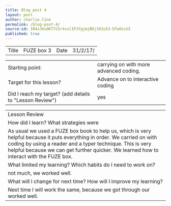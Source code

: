 ```yaml
---
title: Blog post 4
layout: post
author: charlie.line
permalink: /blog-post-4/
source-id: 1R4zJ6sOKT7CGr4culIPJYgjmjB6jI01u53-DfwOzcUI
published: true
---
```

<table>
  <tr>
    <td>Title</td>
    <td>FUZE box 3</td>
    <td>Date</td>
    <td>31/2/17/</td>
  </tr>
</table>


<table>
  <tr>
    <td>Starting point:</td>
    <td>carrying on with more advanced coding.</td>
  </tr>
  <tr>
    <td>Target for this lesson?</td>
    <td>Advance on to interactive coding</td>
  </tr>
  <tr>
    <td>Did I reach my target? 
(add details to "Lesson Review")</td>
    <td> yes</td>
  </tr>
</table>


<table>
  <tr>
    <td>Lesson Review</td>
  </tr>
  <tr>
    <td>How did I learn? What strategies were </td>
  </tr>
  <tr>
    <td>As usual we used a FUZE box book to help us, which is very helpful because it puts everything in order. We carried on with coding by using a reader and a typer technique. This is very helpful because we can get further quicker. We learned how to interact with the FUZE box.</td>
  </tr>
  <tr>
    <td>What limited my learning? Which habits do I need to work on? </td>
  </tr>
  <tr>
    <td>not much, we worked well.</td>
  </tr>
  <tr>
    <td>What will I change for next time? How will I improve my learning?</td>
  </tr>
  <tr>
    <td>Next time I will work the same, because we got through our worked well.</td>
  </tr>
</table>


